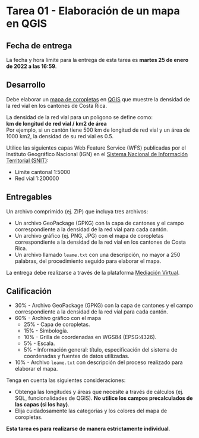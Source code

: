 # Tarea 01 - Elaboración de un mapa en QGIS

## Fecha de entrega
La fecha y hora límite para la entrega de esta tarea es **martes 25 de enero de 2022 a las 16:59**.

## Desarrollo
Debe elaborar un [mapa de coropletas](https://es.wikipedia.org/wiki/Mapa_coropl%C3%A9tico) en [QGIS](https://qgis.org/) que muestre la densidad de la red vial en los cantones de Costa Rica. 

La densidad de la red vial para un polígono se define como:  
**km de longitud de red vial / km2 de área**  
Por ejemplo, si un cantón tiene 500 km de longitud de red vial y un área de 1000 km2, la densidad de su red vial es 0.5.

Utilice las siguientes capas Web Feature Service (WFS) publicadas por el Instituto Geográfico Nacional (IGN) en el [Sistema Nacional de Información Territorial (SNIT)](https://www.snitcr.go.cr/):

- Límite cantonal 1:5000
- Red vial 1:200000

## Entregables
Un archivo comprimido (ej. ZIP) que incluya tres archivos:

- Un archivo GeoPackage (GPKG) con la capa de cantones y el campo correspondiente a la densidad de la red vial para cada cantón.
- Un archivo gráfico (ej. PNG, JPG) con el mapa de coropletas correspondiente a la densidad de la red vial en los cantones de Costa Rica.
- Un archivo llamado `leame.txt` con una descripción, no mayor a 250 palabras, del procedimiento seguido para elaborar el mapa.

La entrega debe realizarse a través de la plataforma [Mediación Virtual](https://mediacionvirtual.ucr.ac.cr/).

## Calificación
- 30% - Archivo GeoPackage (GPKG) con la capa de cantones y el campo correspondiente a la densidad de la red vial para cada cantón.
- 60% - Archivo gráfico con el mapa
    - 25% - Capa de coropletas.
    - 15% - Simbología.
    - 10% - Grilla de coordenadas en WGS84 (EPSG:4326).
    -  5% - Escala.
    -  5% - Información general: título, especificación del sistema de coordenadas y fuentes de datos utilizadas.
- 10% - Archivo `leame.txt` con descripción del proceso realizado para elaborar el mapa.

Tenga en cuenta las siguientes consideraciones:

- Obtenga las longitudes y áreas que necesite a través de cálculos (ej. SQL, funcionalidades de QGIS). **No utilice los campos precalculados de las capas (si los hay)**.
- Elija cuidadosamente las categorías y los colores del mapa de coropletas.

**Esta tarea es para realizarse de manera estrictamente individual**.